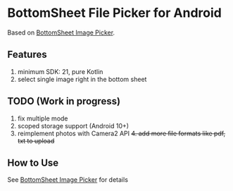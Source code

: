 # BottomSheet File Picker for Android

Based on [BottomSheet Image Picker](https://github.com/kroegerama/bottomsheet-imagepicker).

## Features

1. minimum SDK: 21, pure Kotlin
2. select single image right in the bottom sheet

## TODO (Work in progress)

1. fix multiple mode
2. scoped storage support (Android 10+)
3. reimplement photos with Camera2 API
~~4. add more file formats like pdf, txt to upload~~

## How to Use

See [BottomSheet Image Picker](https://github.com/kroegerama/bottomsheet-imagepicker) for details